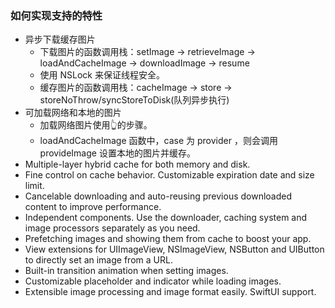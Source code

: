 ### 如何实现支持的特性
* 异步下载缓存图片
    - 下载图片的函数调用栈：setImage -> retrieveImage -> loadAndCacheImage -> downloadImage -> resume
    - 使用 NSLock 来保证线程安全。
    - 缓存图片的函数调用栈：cacheImage -> store -> storeNoThrow/syncStoreToDisk(队列异步执行)
* 可加载网络和本地的图片
    - 加载网络图片使用👆的步骤。
    - loadAndCacheImage 函数中，case 为 provider ，则会调用 provideImage 设置本地的图片并缓存。
* Multiple-layer hybrid cache for both memory and disk.
* Fine control on cache behavior. Customizable expiration date and size limit.
* Cancelable downloading and auto-reusing previous downloaded content to improve performance.
* Independent components. Use the downloader, caching system and image processors separately as you need.
* Prefetching images and showing them from cache to boost your app.
* View extensions for UIImageView, NSImageView, NSButton and UIButton to directly set an image from a URL.
* Built-in transition animation when setting images.
* Customizable placeholder and indicator while loading images.
* Extensible image processing and image format easily.
 SwiftUI support.